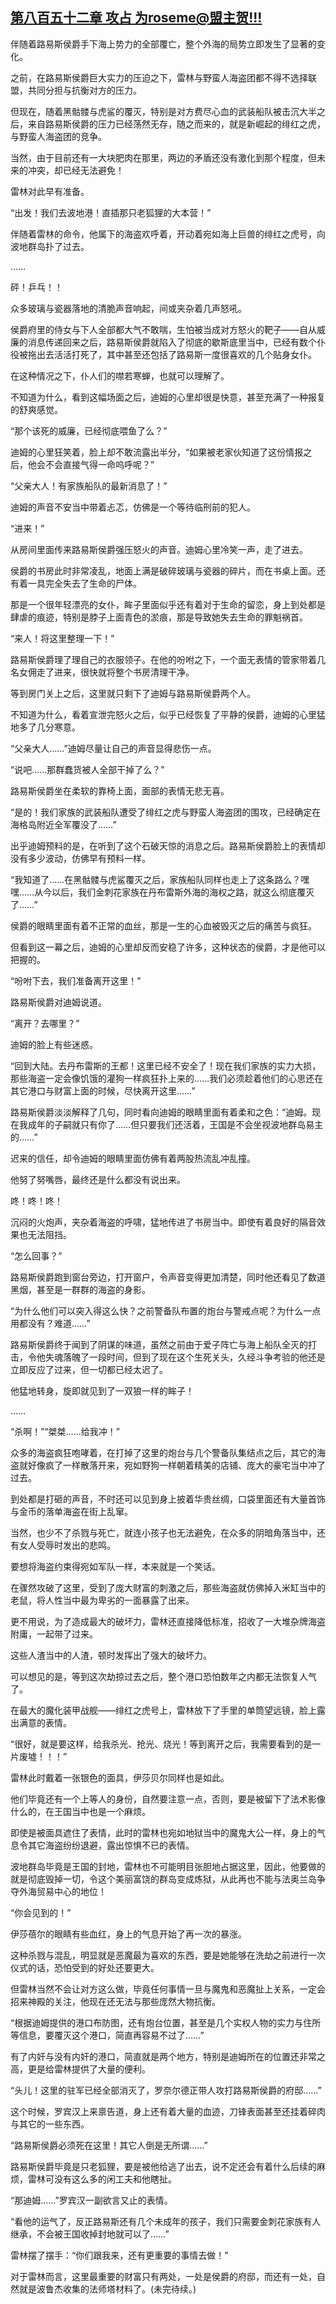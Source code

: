 ## [第八百五十二章 攻占 为roseme@盟主贺!!!](https://www.xxbiquge.com/11_11222/9020070.html)


  伴随着路易斯侯爵手下海上势力的全部覆亡，整个外海的局势立即发生了显著的变化。

  之前，在路易斯侯爵巨大实力的压迫之下，雷林与野蛮人海盗团都不得不选择联盟，共同分担与抗衡对方的压力。

  但现在，随着黑骷髅与虎鲨的覆灭，特别是对方费尽心血的武装船队被击沉大半之后，来自路易斯侯爵的压力已经荡然无存，随之而来的，就是新崛起的绯红之虎，与野蛮人海盗团的竞争。

  当然，由于目前还有一大块肥肉在那里，两边的矛盾还没有激化到那个程度，但未来的冲突，却已经无法避免！

  雷林对此早有准备。

  “出发！我们去波地港！直插那只老狐狸的大本营！”

  伴随着雷林的命令，他属下的海盗欢呼着，开动着宛如海上巨兽的绯红之虎号，向波地群岛扑了过去。

  ……

  砰！乒乓！！

  众多玻璃与瓷器落地的清脆声音响起，间或夹杂着几声怒吼。

  侯爵府里的侍女与下人全部都大气不敢喘，生怕被当成对方怒火的靶子——自从威廉的消息传递回来之后，路易斯侯爵就陷入了彻底的歇斯底里当中，已经有数个仆役被拖出去活活打死了，其中甚至还包括了路易斯一度很喜欢的几个贴身女仆。

  在这种情况之下，仆人们的噤若寒蝉，也就可以理解了。

  不知道为什么，看到这幅场面之后，迪姆的心里却很是快意，甚至充满了一种报复的舒爽感觉。

  “那个该死的威廉，已经彻底喂鱼了么？”

  迪姆的心里狂笑着，脸上却不敢流露出半分，“如果被老家伙知道了这份情报之后，他会不会直接气得一命呜呼呢？”

  “父亲大人！有家族船队的最新消息了！”

  迪姆的声音不安当中带着忐忑，仿佛是一个等待临刑前的犯人。

  “进来！”

  从房间里面传来路易斯侯爵强压怒火的声音。迪姆心里冷笑一声，走了进去。

  侯爵的书房此时非常凌乱，地面上满是破碎玻璃与瓷器的碎片，而在书桌上面。还有着一具完全失去了生命的尸体。

  那是一个很年轻漂亮的女仆，眸子里面似乎还有着对于生命的留恋，身上到处都是肆虐的痕迹，特别是脖子上面青色的淤痕，那是导致她失去生命的罪魁祸首。

  “来人！将这里整理一下！”

  路易斯侯爵理了理自己的衣服领子。在他的吩咐之下，一个面无表情的管家带着几名女佣走了进来，很快就将整个书房清理干净。

  等到房门关上之后，这里就只剩下了迪姆与路易斯侯爵两个人。

  不知道为什么，看着宣泄完怒火之后，似乎已经恢复了平静的侯爵，迪姆的心里猛地多了几分寒意。

  “父亲大人……”迪姆尽量让自己的声音显得悲伤一点。

  “说吧……那群蠢货被人全部干掉了么？”

  路易斯侯爵坐在柔软的靠椅上面，面部的表情无悲无喜。

  “是的！我们家族的武装船队遭受了绯红之虎与野蛮人海盗团的围攻，已经确定在海格岛附近全军覆没了……”

  出乎迪姆预料的是，在听到了这个石破天惊的消息之后。路易斯侯爵脸上的表情却没有多少波动，仿佛早有预料一样。

  “我知道了……在黑骷髅与虎鲨覆灭之后，家族船队同样也走上了这条路么？嘿嘿……从今以后，我们金刺花家族在丹布雷斯外海的海权之路，就这么彻底覆灭了……”

  侯爵的眼睛里面有着不正常的血丝，那是一生的心血被毁灭之后的痛苦与疯狂。

  但看到这一幕之后，迪姆的心里却反而安稳了许多，这种状态的侯爵，才是他可以把握的。

  “吩咐下去，我们准备离开这里！”

  路易斯侯爵对迪姆说道。

  “离开？去哪里？”

  迪姆的脸上有些迷惑。

  “回到大陆。去丹布雷斯的王都！这里已经不安全了！现在我们家族的实力大损，那些海盗一定会像饥饿的灌狗一样疯狂扑上来的……我们必须趁着他们的心思还在其它港口与财富上面的时候，尽快离开这里……”

  路易斯侯爵淡淡解释了几句，同时看向迪姆的眼睛里面有着柔和之色：“迪姆。现在我成年的子嗣就只有你了……但只要我们还活着，王国是不会坐视波地群岛易主的……”

  迟来的信任，却令迪姆的眼睛里面仿佛有着两股热流乱冲乱撞。

  他努了努嘴唇，最终还是什么都没有说出来。

  咚！咚！咚！

  沉闷的火炮声，夹杂着海盗的呼啸，猛地传进了书房当中。即使有着良好的隔音效果也无法阻挡。

  “怎么回事？”

  路易斯侯爵跑到窗台旁边，打开窗户，令声音变得更加清楚，同时他还看见了数道黑烟，甚至是一群群的海盗的身影。

  “为什么他们可以突入得这么快？之前警备队布置的炮台与警戒点呢？为什么一点用都没有？难道……”

  路易斯侯爵终于闻到了阴谋的味道，虽然之前由于爱子阵亡与海上船队全灭的打击，令他失魂落魄了一段时间，但到了现在这个生死关头，久经斗争考验的他还是立即反应了过来，但一切都已经太迟了。

  他猛地转身，旋即就见到了一双狼一样的眸子！

  ……

  “杀啊！”“桀桀……给我冲！”

  众多的海盗疯狂咆哮着，在打掉了这里的炮台与几个警备队集结点之后，其它的海盗就好像疯了一样散落开来，宛如野狗一样朝着精美的店铺、庞大的豪宅当中冲了过去。

  到处都是打砸的声音，不时还可以见到身上披着华贵丝绸，口袋里面还有大量首饰与金币的落单海盗在街上乱窜。

  当然，也少不了杀戮与死亡，就连小孩子也无法避免，在众多的阴暗角落当中，还有女人受辱时发出的悲鸣。

  要想将海盗约束得宛如军队一样，本来就是一个笑话。

  在骤然攻破了这里，受到了庞大财富的刺激之后，那些海盗就仿佛掉入米缸当中的老鼠，将人性当中最为卑劣的一面暴露了出来。

  更不用说，为了造成最大的破坏力，雷林还直接降低标准，招收了一大堆杂牌海盗附庸，一起带了过来。

  这些人渣当中的人渣，顿时发挥出了强大的破坏力。

  可以想见的是，等到这次劫掠过去之后，整个港口恐怕数年之内都无法恢复人气了。

  在最大的魔化装甲战舰——绯红之虎号上，雷林放下了手里的单筒望远镜，脸上露出满意的表情。

  “很好，就是要这样，给我杀光、抢光、烧光！等到离开之后，我需要看到的是一片废墟！！！”

  雷林此时戴着一张银色的面具，伊莎贝尔同样也是如此。

  他们毕竟还有一个上等人的身份，自然要注意一点，否则，要是被留下了法术影像什么的，在王国当中也是一个麻烦。

  即使是被面具遮住了表情，此时的雷林也宛如地狱当中的魔鬼大公一样，身上的气息令其它海盗纷纷退避，露出惊惧不已的表情。

  波地群岛毕竟是王国的封地，雷林也不可能明目张胆地占据这里，因此，他要做的就是彻底毁掉一切，令这个美丽富饶的群岛变成炼狱，从此再也不能与法奥兰岛争夺外海贸易中心的地位！

  “你会见到的！”

  伊莎蓓尔的眼睛有些血红，身上的气息开始了再一次的暴涨。

  这种杀戮与混乱，明显就是恶魔最为喜欢的东西，要是她能够在洗劫之前进行一次仪式的话，恐怕受到的好处还要更大。

  但雷林当然不会让对方这么做，毕竟任何事情一旦与魔鬼和恶魔扯上关系，一定会招来神殿的关注，他现在还无法与那些庞然大物抗衡。

  “根据迪姆提供的港口布防图，还有炮台位置，甚至是几个实权人物的实力与住所等信息，要覆灭这个港口，简直再容易不过了……”

  有了内奸与没有内奸的港口，简直就是两个地方，特别是迪姆所在的位置还非常之高，更是给雷林提供了大量的便利。

  “头儿！这里的驻军已经全部消灭了，罗奈尔德正带人攻打路易斯侯爵的府邸……”

  这个时候，罗宾汉上来禀告道，身上还有着大量的血迹，刀锋表面甚至还挂着碎肉与其它的一些东西。

  “路易斯侯爵必须死在这里！其它人倒是无所谓……”

  路易斯侯爵毕竟是只老狐狸，要是被他给逃了出去，说不定还会有着什么后续的麻烦，雷林可没有这么多的闲工夫和他瞎扯。

  “那迪姆……”罗宾汉一副欲言又止的表情。

  “看他的运气了，反正路易斯还有几个未成年的孩子，我们只需要金刺花家族有人继承，不会被王国收掉封地就可以了……”

  雷林摆了摆手：“你们跟我来，还有更重要的事情去做！”

  对于雷林而言，这里最重要的财富只有两处，一处是侯爵的府邸，而还有一处，自然就是波鲁杰收集的法师塔材料了。(未完待续。)

